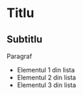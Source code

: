 # Titlu

## Subtitlu

Paragraf

- Elementul 1 din lista
- Elementul 2 din lista
- Elementul 3 din lista
